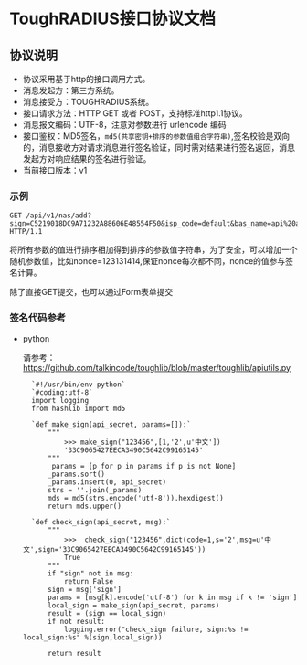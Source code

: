 # ToughRADIUS接口协议文档

## 协议说明

- 协议采用基于http的接口调用方式。
- 消息发起方：第三方系统。
- 消息接受方：TOUGHRADIUS系统。
- 接口请求方法：HTTP GET 或者 POST，支持标准http1.1协议。
- 消息报文编码：UTF-8，注意对参数进行 urlencode 编码
- 接口鉴权：MD5签名，`md5(共享密钥+排序的参数值组合字符串)`,签名校验是双向的，消息接收方对请求消息进行签名验证，同时需对结果进行签名返回，消息发起方对响应结果的签名进行验证。
- 当前接口版本：v1

### 示例 

    GET /api/v1/nas/add?sign=C5219018DC9A71232A88606E48554F50&isp_code=default&bas_name=api%20add&ip_addr=10.10.10.1&dns_name=&time_type=0&vendor_id=0&portal_vendor=huaweiv2&bas_secret=123456&coa_port=3799&ac_port=2000 HTTP/1.1

将所有参数的值进行排序相加得到排序的参数值字符串，为了安全，可以增加一个随机参数值，比如nonce=123131414,保证nonce每次都不同，nonce的值参与签名计算。

除了直接GET提交，也可以通过Form表单提交


### 签名代码参考

- python

    请参考：https://github.com/talkincode/toughlib/blob/master/toughlib/apiutils.py


        `#!/usr/bin/env python`
        `#coding:utf-8`
        import logging
        from hashlib import md5

        `def make_sign(api_secret, params=[]):`
            """
                >>> make_sign("123456",[1,'2',u'中文'])
                '33C9065427EECA3490C5642C99165145'
            """
            _params = [p for p in params if p is not None]
            _params.sort()
            _params.insert(0, api_secret)
            strs = ''.join(_params)
            mds = md5(strs.encode('utf-8')).hexdigest()
            return mds.upper()

        `def check_sign(api_secret, msg):`
            """
                >>>  check_sign("123456",dict(code=1,s='2',msg=u'中文',sign='33C9065427EECA3490C5642C99165145'))
                True
            """
            if "sign" not in msg:
                return False
            sign = msg['sign']
            params = [msg[k].encode('utf-8') for k in msg if k != 'sign']
            local_sign = make_sign(api_secret, params)
            result = (sign == local_sign)
            if not result:
                logging.error("check_sign failure, sign:%s != local_sign:%s" %(sign,local_sign))

            return result


